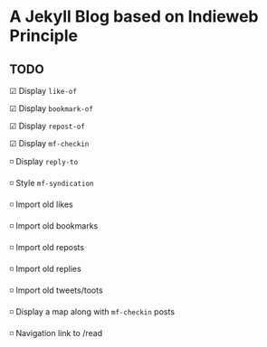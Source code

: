 # A Jekyll Blog based on Indieweb Principle

## TODO

☑ Display `like-of`

☑ Display `bookmark-of`

☑ Display `repost-of`

☑ Display `mf-checkin`

◽ Display `reply-to`

◽ Style `mf-syndication`

◽ Import old likes

◽ Import old bookmarks

◽ Import old reposts

◽ Import old replies

◽ Import old tweets/toots

◽ Display a map along with `mf-checkin` posts

◽ Navigation link to /read